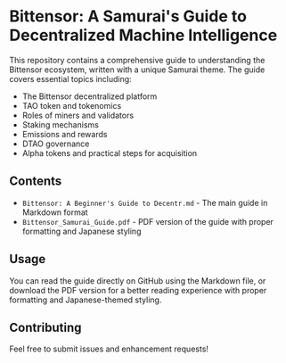 # Bittensor: A Samurai's Guide to Decentralized Machine Intelligence

This repository contains a comprehensive guide to understanding the Bittensor ecosystem, written with a unique Samurai theme. The guide covers essential topics including:

- The Bittensor decentralized platform
- TAO token and tokenomics
- Roles of miners and validators
- Staking mechanisms
- Emissions and rewards
- DTAO governance
- Alpha tokens and practical steps for acquisition

## Contents

- `Bittensor: A Beginner's Guide to Decentr.md` - The main guide in Markdown format
- `Bittensor_Samurai_Guide.pdf` - PDF version of the guide with proper formatting and Japanese styling

## Usage

You can read the guide directly on GitHub using the Markdown file, or download the PDF version for a better reading experience with proper formatting and Japanese-themed styling.

## Contributing

Feel free to submit issues and enhancement requests! 